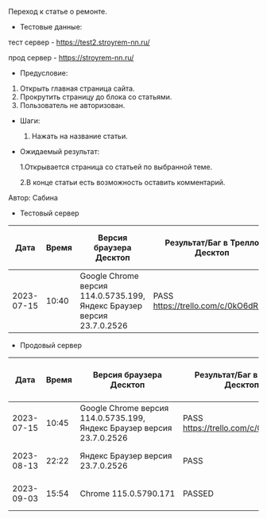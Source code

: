 Переход к статье о ремонте.

* Тестовые данные:
 
 тест сервер - https://test2.stroyrem-nn.ru/
 
 прод сервер - https://stroyrem-nn.ru/

* Предусловие:

 1. Открыть главная страница сайта.
 2. Прокрутить страницу до блока со статьями.
 3. Пользователь не авторизован.
 
* Шаги:

  1. Нажать на название статьи.

* Ожидаемый результат:

   1.Открывается страница со статьей по выбранной теме.
   
   2.В конце статьи есть возможность оставить комментарий.


Автор: Сабина

	
* Тестовый сервер 

| Дата | Время | Версия браузера Десктоп | Результат/Баг в Трелло Десктоп|  Версия браузера и ОС Тач |Результат/Баг в Трелло Тач| Дата релиза| QA  |
| --- | --- | --- | --- |  --- | --- | --- | --- |   
| 2023-07-15 | 10:40 | Google Chrome версия 114.0.5735.199, Яндекс Браузер версия 23.7.0.2526 | PASS  https://trello.com/c/0kO6dRDm | Chrome версия 115.0.5790.166 MIUI 12.5.2 | PASS  | 2023-06-16 | Сабина |  

* Продовый сервер

| Дата | Время | Версия браузера Десктоп | Результат/Баг в Трелло Десктоп|  Версия браузера и ОС Тач |Результат/Баг в Трелло Тач| Дата релиза| QA  |
| --- | --- | --- | --- |  --- | --- | --- | --- |   
| 2023-07-15 | 10:45 | Google Chrome версия 114.0.5735.199, Яндекс Браузер версия 23.7.0.2526 | PASS  https://trello.com/c/0kO6dRDm | Chrome версия 115.0.5790.166 MIUI 12.5.2 | PASS  | 2023-06-16 | Сабина |  
| 2023-08-13 | 22:22 | Яндекс Браузер версия 23.7.0.2526 | PASS | Chrome версия 116.0.5845.92 EMUI 12.0.0 | PASS  | 2023-08-13 | Евгения |
|2023-09-03 | 15:54 | Chrome 115.0.5790.171 | PASSED  | Chrome 115.0.5790.166, Android 13 | PASSED  |03.09.23 | Валерий|